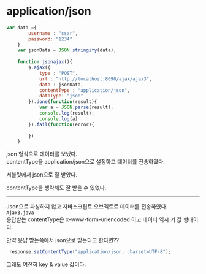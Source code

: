 # application/json


```javascript
var data ={
		username : "ssar",
		password: "1234"
	}
	var jsonData = JSON.stringify(data);
	
	function jsonajax(){
		$.ajax({
			type : "POST",
			url : "http://localhost:8090/ajax/ajax3",
			data : jsonData,
			contentType : "application/json",
			dataType: "json"	
		}).done(function(result){
			var a = JSON.parse(result);
			console.log(result);
			console.log(a)
		}).fail(function(error){
			
		})
	}

```

json 형식으로 데이터를 보냈다. <br/>
contentType을 application/json으로 설정하고
데이터를 전송하였다. <br/>

서블릿에서 json으로 잘 받았다. <Br/>

contentType을 생략해도 잘 받을 수 있었다.


-------------

Json으로 파싱하지 않고 자바스크립트 오브젝트로 데이터를 전송하였다. <br/>
`Ajax3.java` <br/>
응답받는 contentType은 x-www-form-urlencoded 이고
데이터 역시 키 값 형태이다.  <br/>

만약 응답 받는쪽에서 json으로 받는다고 한다면?? <br/>

```java
 response.setContentType("application/json; charset=UTF-8");
 ```
 
 그래도 여전히 key & value 값이다.
